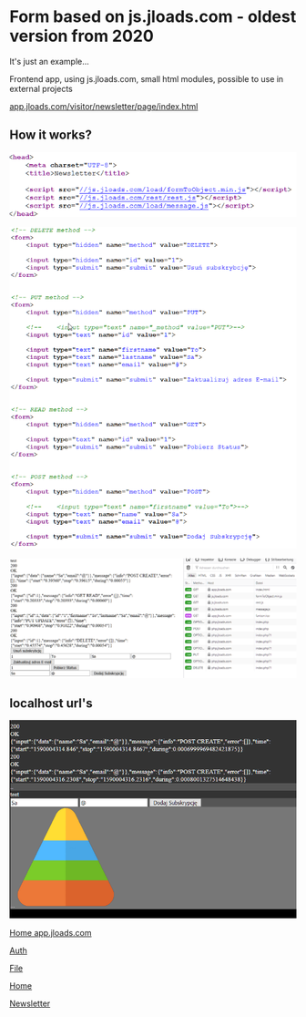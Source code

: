 # Form based on js.jloads.com - oldest version from 2020
It's just an example...

Frontend app, 
using js.jloads.com, small html modules, possible to use in external projects

[app.jloads.com/visitor/newsletter/page/index.html](https://app.jloads.com/visitor/newsletter/page/index.html)

## How it works?


![head](docs/head.png)

![body](docs/body.png)

![browser](docs/browser.png)


## localhost url's

![example1.png](docs/example1.png)

[Home app.jloads.com](http://localhost:3000/visitor/home/page/index.html?method=POST&name=Sa&email=%40&submit=Dodaj+Subskrypcj%C4%99)

[Auth](http://localhost:3000/visitor/auth/page/index.html)

[File](http://localhost:3000/visitor/file/page/index.html)

[Home](http://localhost:3000/visitor/home/page/index.html)

[Newsletter](http://localhost:3000/visitor/newsletter/page/index.html)
